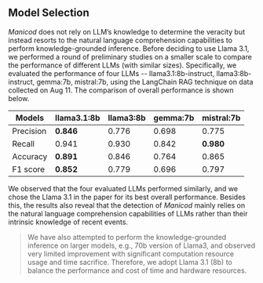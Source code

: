 ## Model Selection

*Manicod* does not rely on LLM’s knowledge to determine the veracity but instead resorts to the natural language comprehension capabilities to perform knowledge-grounded inference. 
Before deciding to use Llama 3.1, we performed a round of preliminary studies on a smaller scale to compare the performance of different LLMs (with similar sizes). 
Specifically, we evaluated the performance of four LLMs -- llama3.1:8b-instruct, llama3:8b-instruct, gemma:7b, mistral:7b, using the LangChain RAG technique on data collected on Aug 11. The comparison of overall performance is shown below.

| Models     | llama3.1:8b | llama3:8b | gemma:7b | mistral:7b |
| ---------- | -------- | ------- | -------- | ------ |
| Precision  | **0.846** | 0.776 | 0.698 | 0.775 |
| Recall     | 0.941 | 0.930 | 0.842 | **0.980** |
| Accuracy   | **0.891** | 0.846 | 0.764 | 0.865 |
| F1 score   | **0.852** | 0.779 | 0.696 | 0.797 | 

We observed that the four evaluated LLMs performed similarly, and we chose the Llama 3.1 in the paper for its best overall performance.  Besides this, the results also reveal that the detection of *Manicod* mainly relies on the natural language comprehension capabilities of LLMs rather than their intrinsic knowledge of recent events. 

> We have also attempted to perform the knowledge-grounded inference on larger models, e.g., 70b version of Llama3, and observed very limited improvement with significant computation resource usage and time sacrifice. Therefore, we adopt Llama 3.1 (8b) to balance the performance and cost of time and hardware resources.
